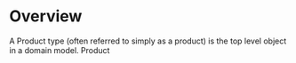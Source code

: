 # Overview

A Product type (often referred to simply as a product) is the top level object in a domain model. Product

